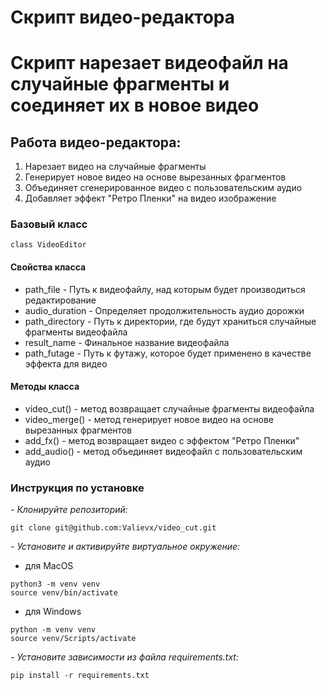 # Скрипт видео-редактора

# Скрипт нарезает видеофайл на случайные фрагменты и соединяет их в новое видео

## Работа видео-редактора:
1) Нарезает видео на случайные фрагменты
2) Генерирует новое видео на основе вырезанных фрагментов
3) Объединяет сгенерированное видео с пользовательским аудио
4) Добавляет эффект "Ретро Пленки" на видео изображение

### Базовый класс
```doctest
class VideoEditor
```
#### Свойства класса
- path_file - Путь к видеофайлу, над которым будет производиться редактирование
- audio_duration - Определяет продолжительность аудио дорожки
- path_directory - Путь к директории, где будут храниться случайные фрагменты видеофайла
- result_name - Финальное название видеофайла
- path_futage - Путь к футажу, которое будет применено в качестве эффекта для видео

#### Методы класса
- video_cut() - метод возвращает случайные фрагменты видеофайла
- video_merge() - метод генерирует новое видео на основе вырезанных фрагментов
- add_fx() - метод возвращает видео с эффектом "Ретро Пленки"
- add_audio() - метод объединяет видеофайл с пользовательским аудио

### Инструкция по установке
*- Клонируйте репозиторий:*
```gitexclude
git clone git@github.com:Valievx/video_cut.git
```
*- Установите и активируйте виртуальное окружение:*
- для MacOS
```gitexclude
python3 -m venv venv
source venv/bin/activate
```
- для Windows
```gitexclude
python -m venv venv
source venv/Scripts/activate
```
*- Установите зависимости из файла requirements.txt:*
```gitexclude
pip install -r requirements.txt
```